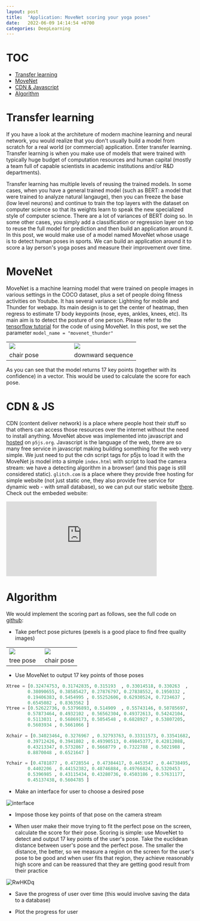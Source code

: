 ```yaml
---
layout: post
title:  "Application: MoveNet scoring your yoga poses"
date:   2022-06-09 14:14:54 +0700
categories: DeepLearning
---
```


# TOC

- [Transfer learning](#transfer)
- [MoveNet](#move)
- [CDN & Javascript](#cdn)
- [Algorithm](#algo)


# Transfer learning

If you have a look at the architeture of modern machine learning and neural network, you would realize that you don't usually build a model from scratch for a real world (or commercial) application. Enter transfer learning. Transfer learning is when you make use of models that were trained with typically huge budget of computation resources and human capital (mostly a team full of capable scientists in academic institutions and/or R&D departments). 

Transfer learning has multiple levels of reusing the trained models. In some cases, when you have a general trained model (such as BERT: a model that were trained to analyze natural langauge), then you can freeze the base (low level neurons) and continue to train the top layers with the dataset on computer science so that its weights learn to speak the new specialized style of computer science. There are a lot of variances of BERT doing so. In some other cases, you simply add a classification or regression layer on top to reuse the full model for prediction and then build an application around it. In this post, we would make use of a model named MoveNet whose usage is to detect human poses in sports. We can build an application around it to score a lay person's yoga poses and measure their improvement over time.

# MoveNet

MoveNet is a machine learning model that were trained on people images in various settings in the COCO dataset, plus a set of people doing fitness activities on Youtube. It has several variance: Lightning for mobile and Thunder for webapp. Its main design is to get the center of heatmap, then regress to estimate 17 body keypoints (nose, eyes, ankles, knees, etc). Its main aim is to detect the posture of one person. Please refer to the [tensorflow tutorial]('https://colab.research.google.com/github/tensorflow/hub/blob/master/examples/colab/movenet.ipynb#scrollTo=KqtQzBCpIJ7Y') for the code of using MoveNet. In this post, we set the parameter `model_name = "movenet_thunder"`

<table>
    <tr>
        <td style="width:50%">
            <img src="https://user-images.githubusercontent.com/7457301/224217432-77aaeaaa-cb17-4b4c-9155-5b5a10e1245f.png">
        </td>
        <td style="width:50%">
            <img src="https://user-images.githubusercontent.com/7457301/224217450-885ccc30-b8c5-48dc-86e1-fabb76e9b74f.gif">
        </td>
    </tr>
    <tr>
        <td>chair pose</td>
        <td>downward sequence</td>
    </tr>
</table>

As you can see that the model returns 17 key points (together with its confidence) in a vector. This would be used to calculate the score for each pose.

# CDN & JS

CDN (content deliver network) is a place where people host their stuff so that others can access those resources over the internet without the need to install anything. MoveNet above was implemented into javascript and [hosted]('https://editor.p5js.org/codingtrain/sketches/T7UDm7dBP') on `p5js.org`. Javascript is the language of the web, there are so many free service in javascript making building something for the web very simple. We just need to put the cdn script tags for p5js to load it with the MoveNet js model into a simple `index.html` with script to load the camera stream: we have a detecting algorithm in a browser! (and this page is still considered static). `glitch.com` is a place where they provide free hosting for simple website (not just static one, they also provide free service for dynamic web - with small database), so we can put our static website [there](https://foremost-abalone-linen.glitch.me). Check out the embeded website:

<embed type="text/html" src="https://foremost-abalone-linen.glitch.me"  width="80%" height="200">

# Algorithm

We would implement the scoring part as follows, see the full code on [github]('https://github.com/ayaderaghul/movenet-scoring-yoga'):

- Take perfect pose pictures (pexels is a good place to find free quality images)


<table>
    <tr>
        <td style="width:50%">
            <img src="https://user-images.githubusercontent.com/7457301/224223750-e23372c9-69bc-4b2d-a30c-07f009dfa917.jpg">
        </td>
        <td style="width:50%">
            <img src="https://user-images.githubusercontent.com/7457301/224223795-fe711c33-c047-485a-a54d-2ec7a5c57169.jpg">
        </td>
    </tr>
    <tr>
        <td>tree pose</td>
        <td>chair pose</td>
    </tr>
</table>


- Use MoveNet to output 17 key points of those poses




```python
Xtree = [0.32474753, 0.31742835, 0.315193  , 0.33014518, 0.330263  ,
        0.38090655, 0.38585427, 0.27876797, 0.27838552, 0.1950332 ,
        0.19406383, 0.5454995 , 0.55252606, 0.62930524, 0.7234637 ,
        0.6545082 , 0.8363562 ]
Ytree = [0.52622736, 0.53796893, 0.514909  , 0.55743146, 0.50785697,
        0.57873464, 0.4932102 , 0.56562304, 0.49372613, 0.54242104,
        0.5113031 , 0.56869173, 0.5054548 , 0.6828927 , 0.53807205,
        0.5603934 , 0.5661066 ]

Xchair = [0.34023464, 0.3276967 , 0.32793763, 0.33311573, 0.33541682,
        0.39712426, 0.3941802 , 0.49390513, 0.49845377, 0.42812088,
        0.43213347, 0.5732867 , 0.5668779 , 0.7322788 , 0.5021988 ,
        0.8870048 , 0.6521647 ]

Ychair = [0.4781877 , 0.4728554 , 0.47384417, 0.4453547 , 0.44738495,
        0.4402206 , 0.44152382, 0.48746884, 0.49766824, 0.5320453 ,
        0.5396985 , 0.43115434, 0.43280736, 0.4503186 , 0.57631177,
        0.45137438, 0.5604785 ]
```


- Make an interface for user to choose a desired pose

![interface](https://user-images.githubusercontent.com/7457301/224224203-507d92d3-600f-466e-ae88-4288e6a4b1ec.png)

- Impose those key points of that pose on the camera stream

- When user make their move trying to fit the perfect pose on the screen, calculate the score for their pose. Scoring is simple: use MoveNet to detect and output 17 key points of the user's pose. Take the euclidean distance between user's pose and the perfect pose. The smaller the distance, the better, so we measure a region on the screen for the user's pose to be good and when user fits that region, they achieve reasonably high score and can be reassured that they are getting good result from their practice

![RwHKDq](https://user-images.githubusercontent.com/7457301/224245206-d4581ade-052c-419a-90cc-70ba61d42627.gif)

- Save the progress of user over time (this would involve saving the data to a database)

- Plot the progress for user


```python

```
